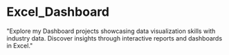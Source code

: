 # Excel_Dashboard
"Explore my  Dashboard projects showcasing data visualization skills with industry data. Discover insights through interactive reports and dashboards in Excel."
